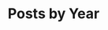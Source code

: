 ---
title: "Posts by Year"
permalink: /posts/
layout: posts
author_profile: true
classes: wide
header:
  overlay_color: "#000"
  overlay_filter: "0.5"
  overlay_image: /assets/images/panther.jpg
  teaser: /assets/images/panther.jpg
  actions:
    - label: "🗃️ by Category"
      url: "/categories"
    - label: "📑 by Tags"
      url: "/tags"
---